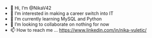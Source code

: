 - 👋 Hi, I’m @NikaV42
- 👀 I’m interested in making a career switch into IT
- 🌱 I’m currently learning MySQL and Python
- 💞️ I’m looking to collaborate on nothing for now
- 📫 How to reach me ... https://www.linkedin.com/in/nika-vuletic/

<!---
NikaV42/NikaV42 is a ✨ special ✨ repository because its `README.md` (this file) appears on your GitHub profile.
You can click the Preview link to take a look at your changes.
--->
